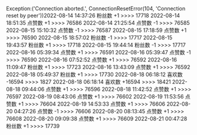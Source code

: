 Exception:('Connection aborted.', ConnectionResetError(104, 'Connection reset by peer'))2022-08-14  14:37:26   粉丝数 +1 >>>> 17718
2022-08-14  18:51:35   点赞数 +1 >>>> 76586
2022-08-14  21:25:54   点赞数 -1 >>>> 76585
2022-08-15  15:10:32   点赞数 -1 >>>> 76587
2022-08-15  17:18:59   点赞数 +1 >>>> 76590
2022-08-15  18:57:02   粉丝数 -1 >>>> 17717
2022-08-15  19:43:57   粉丝数 +1 >>>> 17718
2022-08-15  19:44:14   粉丝数 -1 >>>> 17717
2022-08-16  05:39:34   点赞数 +1 >>>> 76591
2022-08-16  05:39:47   点赞数 -1 >>>> 76590
2022-08-16  07:52:52   点赞数 +1 >>>> 76592
2022-08-16  11:09:47   粉丝数 +1 >>>> 17723
2022-08-16  13:43:09   点赞数 +1 >>>> 76592
2022-08-18  05:49:37   粉丝数 +1 >>>> 17730
2022-08-18  06:18:12   喜欢数 -16594 >>>> 1827
2022-08-18  06:18:14   喜欢数 +16594 >>>> 18421
2022-08-18  09:44:06   点赞数 +1 >>>> 76596
2022-08-18  11:42:52   点赞数 +1 >>>> 76597
2022-08-19  08:43:06   点赞数 +1 >>>> 76602
2022-08-19  11:53:56   点赞数 +1 >>>> 76604
2022-08-19  14:53:33   点赞数 +1 >>>> 76606
2022-08-20  04:27:26   点赞数 -1 >>>> 76606
2022-08-20  08:13:45   点赞数 +1 >>>> 76608
2022-08-20  09:09:38   点赞数 +1 >>>> 76609
2022-08-21  00:47:28   粉丝数 +1 >>>> 17739
